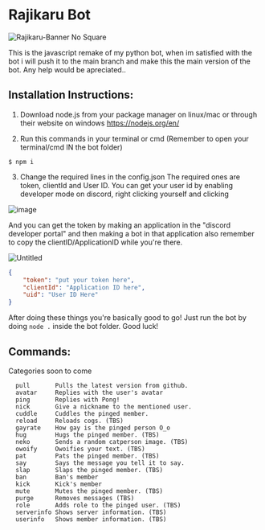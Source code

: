 # Rajikaru Bot

![Rajikaru-Banner No Square](https://user-images.githubusercontent.com/66682497/151678869-494ec38e-5626-4a55-8cfa-e483bfe4d455.png)

This is the javascript remake of my python bot, when im satisfied with the bot i will push it to the main branch and make this the main version of the bot.
Any help would be apreciated..

## Installation Instructions:
1. Download node.js from your package manager on linux/mac or through their website on windows
https://nodejs.org/en/

2. Run this commands in your terminal or cmd (Remember to open your terminal/cmd IN the bot folder)
```
$ npm i
```

3. Change the required lines in the config.json
The required ones are token, clientId and User ID. You can get your user id by enabling developer mode on discord, right clicking yourself and clicking

![image](https://user-images.githubusercontent.com/66682497/151679095-fc0025b5-ebc8-4ed3-ba46-f535cf2ac85b.png)

And you can get the token by making an application in the "discord developer portal" and then making a bot in that application also remember to copy the clientID/ApplicationID while you're there.

![Untitled](https://user-images.githubusercontent.com/66682497/151679192-60aa190d-a3b0-444b-81c4-1dea7a805229.png)

```json
{
    "token": "put your token here",
    "clientId": "Application ID here",
    "uid": "User ID Here"
}
```

After doing these things you're basically good to go! Just run the bot by doing `node .` inside the bot folder. Good luck!

## Commands:
Categories soon to come
```
  pull       Pulls the latest version from github.
  avatar     Replies with the user's avatar
  ping       Replies with Pong!
  nick       Give a nickname to the mentioned user.
  cuddle     Cuddles the pinged member.
  reload     Reloads cogs. (TBS)
  gayrate    How gay is the pinged person O_o
  hug        Hugs the pinged member. (TBS)
  neko       Sends a random catperson image. (TBS)
  owoify     Owoifies your text. (TBS)
  pat        Pats the pinged member. (TBS)
  say        Says the message you tell it to say.
  slap       Slaps the pinged member. (TBS)
  ban        Ban's member
  kick       Kick's member
  mute       Mutes the pinged member. (TBS)
  purge      Removes messages (TBS)
  role       Adds role to the pinged user. (TBS)
  serverinfo Shows server information. (TBS)
  userinfo   Shows member information. (TBS)
```
